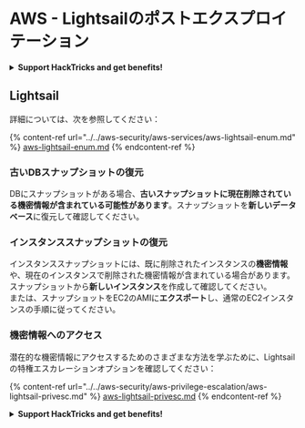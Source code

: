 # AWS - Lightsailのポストエクスプロイテーション

<details>

<summary><strong>Support HackTricks and get benefits!</strong></summary>

* HackTricksを広告に掲載したい場合や、最新バージョンのPEASSを入手したい場合、またはHackTricksをPDFでダウンロードしたい場合は、[**SUBSCRIPTION PLANS**](https://github.com/sponsors/carlospolop)をご確認ください！
* [**公式PEASS＆HackTricksグッズ**](https://peass.creator-spring.com)を手に入れましょう
* [**The PEASS Family**](https://opensea.io/collection/the-peass-family)を見つけて、独占的な[**NFT**](https://opensea.io/collection/the-peass-family)を手に入れましょう
* 💬 [**Discordグループ**](https://discord.gg/hRep4RUj7f)または[**Telegramグループ**](https://t.me/peass)に参加するか、**Twitter**で私をフォローしてください 🐦 [**@carlospolopm**](https://twitter.com/carlospolopm)
* 自分のハッキングテクニックを共有するために、[**HackTricks**](https://github.com/carlospolop/hacktricks)と[**HackTricks Cloud**](https://github.com/carlospolop/hacktricks-cloud)のGitHubリポジトリにPRを提出してください。

</details>

## Lightsail

詳細については、次を参照してください：

{% content-ref url="../../aws-security/aws-services/aws-lightsail-enum.md" %}
[aws-lightsail-enum.md](../../aws-security/aws-services/aws-lightsail-enum.md)
{% endcontent-ref %}

### 古いDBスナップショットの復元

DBにスナップショットがある場合、**古いスナップショットに現在削除されている機密情報が含まれている可能性があります**。スナップショットを**新しいデータベース**に復元して確認してください。

### インスタンススナップショットの復元

インスタンススナップショットには、既に削除されたインスタンスの**機密情報**や、現在のインスタンスで削除された機密情報が含まれている場合があります。スナップショットから**新しいインスタンス**を作成して確認してください。\
または、スナップショットをEC2のAMIに**エクスポート**し、通常のEC2インスタンスの手順に従ってください。

### 機密情報へのアクセス

潜在的な機密情報にアクセスするためのさまざまな方法を学ぶために、Lightsailの特権エスカレーションオプションを確認してください：

{% content-ref url="../../aws-security/aws-privilege-escalation/aws-lightsail-privesc.md" %}
[aws-lightsail-privesc.md](../../aws-security/aws-privilege-escalation/aws-lightsail-privesc.md)
{% endcontent-ref %}

<details>

<summary><strong>Support HackTricks and get benefits!</strong></summary>

* HackTricksを広告に掲載したい場合や、最新バージョンのPEASSを入手したい場合、またはHackTricksをPDFでダウンロードしたい場合は、[**SUBSCRIPTION PLANS**](https://github.com/sponsors/carlospolop)をご確認ください！
* [**公式PEASS＆HackTricksグッズ**](https://peass.creator-spring.com)を手に入れましょう
* [**The PEASS Family**](https://opensea.io/collection/the-peass-family)を見つけて、独占的な[**NFT**](https://opensea.io/collection/the-peass-family)を手に入れましょう
* 💬 [**Discordグループ**](https://discord.gg/hRep4RUj7f)または[**Telegramグループ**](https://t.me/peass)に参加するか、**Twitter**で私をフォローしてください 🐦 [**@carlospolopm**](https://twitter.com/carlospolopm)
* 自分のハッキングテクニックを共有するために、[**HackTricks**](https://github.com/carlospolop/hacktricks)と[**HackTricks Cloud**](https://github.com/carlospolop/hacktricks-cloud)のGitHubリポジトリにPRを提出してください。

</details>
